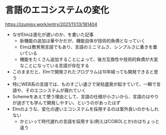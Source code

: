# 言語のエコシステムの変化

https://izumisy.work/entry/2021/11/13/181404

- なぜElmは進化が遅いのか、を書いた記事
  - 新機能の追加は華やかだが、機能自体が技術的負債となっていく
  - Elmは教育用言語でもあり、言語のミニマムさ、シンプルさに重きを置いている
  - 機能をたくさん追加することによって、後方互換性や技術的負債が大変なことになっている言語が存在する
- このままだと、Elmで開発されたプログラムは10年経っても開発できると思う
- 特にWEB系の言語では、ものすごい速さで栄枯盛衰が起きていて、一瞬で言語や、そのエコシステムが廃れていく
- Schemeをあえて使う理由として、言語の仕様が小さいから、言語のはやりが過ぎても学んで開発しやすい、というのがあったはず
- Elmのような、変化の遅いエコシステムを採用するのは案外良いのかもしれない
  - かといって時代遅れの言語を採用する(例えばCOBOLとか)のはちょっと違う
